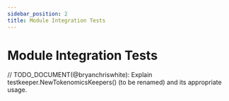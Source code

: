 ```yaml
---
sidebar_position: 2
title: Module Integration Tests
---
```


# Module Integration Tests <!-- omit in toc -->

// TODO_DOCUMENT(@bryanchriswhite): Explain testkeeper.NewTokenomicsKeepers() (to be renamed) and its appropriate usage.